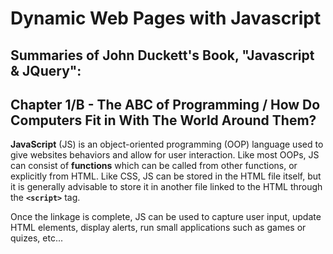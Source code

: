 # Dynamic Web Pages with Javascript

## Summaries of John Duckett's Book, "Javascript & JQuery":

## Chapter 1/B - The ABC of Programming / How Do Computers Fit in With The World Around Them?

**JavaScript** (JS) is an object-oriented programming (OOP) language used to give websites behaviors and allow for user interaction. Like most OOPs, JS can consist of **functions** which can be called from other functions, or explicitly from HTML. Like CSS, JS can be stored in the HTML file itself, but it is generally advisable to store it in another file linked to the HTML through the **`<script>`** tag.

Once the linkage is complete, JS can be used to capture user input, update HTML elements, display alerts, run small applications such as games or quizes, etc...